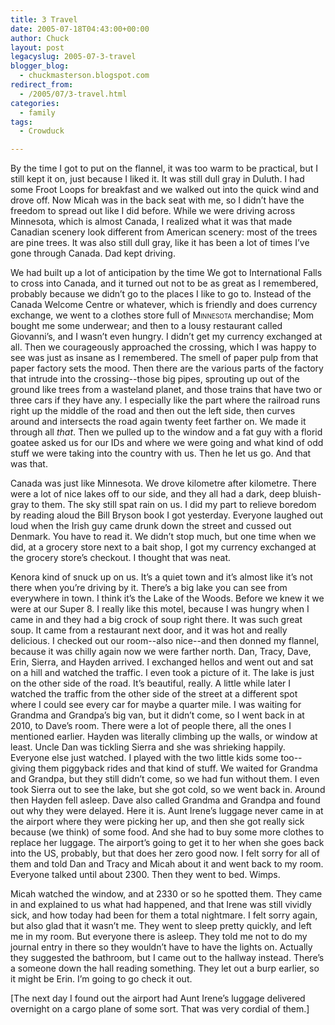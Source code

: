 ```yaml
---
title: 3 Travel
date: 2005-07-18T04:43:00+00:00
author: Chuck
layout: post
legacyslug: 2005-07-3-travel
blogger_blog:
  - chuckmasterson.blogspot.com
redirect_from:
  - /2005/07/3-travel.html
categories:
  - family
tags:
  - Crowduck

---
```

By the time I got to put on the flannel, it was too warm to be practical, but I
still kept it on, just because I liked it. It was still dull gray in Duluth. I
had some Froot Loops for breakfast and we walked out into the quick wind and
drove off. Now Micah was in the back seat with me, so I didn’t have the freedom
to spread out like I did before. While we were driving across Minnesota, which
is almost Canada, I realized what it was that made Canadian scenery look
different from American scenery: most of the trees are pine trees. It was also
still dull gray, like it has been a lot of times I’ve gone through Canada. Dad
kept driving.

We had built up a lot of anticipation by the time We got to International Falls
to cross into Canada, and it turned out not to be as great as I remembered,
probably because we didn’t go to the places I like to go to. Instead of the
Canada Welcome Centre or whatever, which is friendly and does currency
exchange, we went to a clothes store full of <span class="smallcaps">Minnesota
</span>merchandise; Mom bought me some underwear; and then to a lousy
restaurant called Giovanni’s, and I wasn’t even hungry. I didn’t get my
currency exchanged at all. Then we courageously approached the crossing, which
I was happy to see was just as insane as I remembered. The smell of paper pulp
from that paper factory sets the mood. Then there are the various parts of the
factory that intrude into the crossing--those big pipes, sprouting up out of
the ground like trees from a wasteland planet, and those trains that have two
or three cars if they have any. I especially like the part where the railroad
runs right up the middle of the road and then out the left side, then curves
around and intersects the road again twenty feet farther on. We made it through
all *that*. Then we pulled up to the window and a fat guy with a florid
goatee asked us for our IDs and where we were going and what kind of odd stuff
we were taking into the country with us. Then he let us go. And that was that.

Canada was just like Minnesota. We drove kilometre after kilometre. There were
a lot of nice lakes off to our side, and they all had a dark, deep bluish-gray
to them. The sky still spat rain on us. I did my part to relieve boredom by
reading aloud the Bill Bryson book I got yesterday. Everyone laughed out loud
when the Irish guy came drunk down the street and cussed out Denmark. You have
to read it. We didn’t stop much, but one time when we did, at a grocery store
next to a bait shop, I got my currency exchanged at the grocery store’s
checkout. I thought that was neat.

Kenora kind of snuck up on us. It’s a quiet town and it’s almost like it’s not
there when you’re driving by it. There’s a big lake you can see from everywhere
in town. I think it’s the Lake of the Woods. Before we knew it we were at our
Super 8. I really like this motel, because I was hungry when I came in and they
had a big crock of soup right there. It was such great soup. It came from a
restaurant next door, and it was hot and really delicious. I checked out our
room--also nice--and then donned my flannel, because it was chilly again now we
were farther north. Dan, Tracy, Dave, Erin, Sierra, and Hayden arrived. I
exchanged hellos and went out and sat on a hill and watched the traffic. I even
took a picture of it. The lake is just on the other side of the road. It’s
beautiful, really. A little while later I watched the traffic from the other
side of the street at a different spot where I could see every car for maybe a
quarter mile. I was waiting for Grandma and Grandpa’s big van, but it didn’t
come, so I went back in at 2010, to Dave’s room. There were a lot of people
there, all the ones I mentioned earlier. Hayden was literally climbing up the
walls, or window at least. Uncle Dan was tickling Sierra and she was shrieking
happily. Everyone else just watched. I played with the two little kids some
too-- giving them piggyback rides and that kind of stuff. We waited for Grandma
and Grandpa, but they still didn’t come, so we had fun without them. I even
took Sierra out to see the lake, but she got cold, so we went back in. Around
then Hayden fell asleep. Dave also called Grandma and Grandpa and found out why
they were delayed. Here it is. Aunt Irene’s luggage never came in at the
airport where they were picking her up, and then she got really sick because
(we think) of some food. And she had to buy some more clothes to replace her
luggage. The airport’s going to get it to her when she goes back into the US,
probably, but that does her zero good now. I felt sorry for all of them and
told Dan and Tracy and Micah about it and went back to my room. Everyone talked
until about 2300. Then they went to bed. Wimps.

Micah watched the window, and at 2330 or so he spotted them. They came in and
explained to us what had happened, and that Irene was still vividly sick, and
how today had been for them a total nightmare. I felt sorry again, but also
glad that it wasn’t me. They went to sleep pretty quickly, and left me in my
room. But everyone there is asleep. They told me not to do my journal entry in
there so they wouldn’t have to have the lights on. Actually they suggested the
bathroom, but I came out to the hallway instead. There’s a someone down the
hall reading something. They let out a burp earlier, so it might be Erin. I’m
going to go check it out.

[The next day I found out the airport had Aunt Irene’s luggage delivered
overnight on a cargo plane of some sort. That was very cordial of them.]
